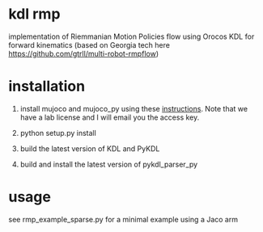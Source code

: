 # kdl rmp
implementation of Riemmanian Motion Policies flow using Orocos KDL for forward kinematics (based on Georgia tech here https://github.com/gtrll/multi-robot-rmpflow)

# installation
1. install mujoco and mujoco_py using these [instructions](https://github.com/openai/mujoco-py). Note that we have a lab license and I will email you the access key.
2. python setup.py install 

3. build the latest version of KDL and PyKDL
4. build and install the latest version of pykdl_parser_py


# usage
see rmp_example_sparse.py for a minimal example using a Jaco arm
